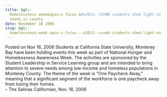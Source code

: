 ```yaml
---
title: &gt;-
  Homelessness week&apos;s focus &#x2013; CSUMB students shed light on severe
  needs in county
date: November 16 2006
slug: &gt;-
  homelessness-week-apos-s-focus---x2013--csumb-students-shed-light-on-severe-needs-in-county
---
```





<span class="date">Posted on Nov 16, 2006    </span>
Students at California State University, Monterey Bay have been
holding events this week as part of National Hunger and
Homelessness Awareness Week. The activities are sponsored by the
Student Leadership in Service Learning group and are intended to
bring attention to severe needs among low-income and homeless
populations in Monterey County. The theme of the week is &quot;One
Paycheck Away,&quot; meaning that a significant segment of the workforce
is one paycheck away from losing their homes.<br>
&#x2013; The Salinas Californian, Nov. 16, 2006<br/></br>




